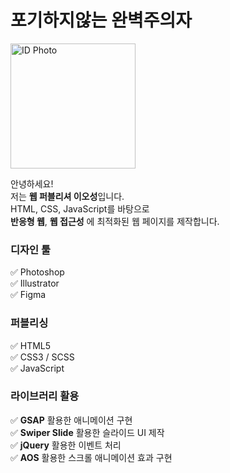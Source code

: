 # 포기하지않는 완벽주의자

<img src="https://github.com/user-attachments/assets/9ceb2541-cbae-4082-be50-44918069229a" alt="ID Photo" style="width: 200px;"/>

안녕하세요!  
저는 **웹 퍼블리셔 이오성**입니다.  
HTML, CSS, JavaScript를 바탕으로 <br>
**반응형 웹**, **웹 접근성** 에 최적화된 웹 페이지를 제작합니다.

### 디자인 툴
✅ Photoshop <br>
✅ Illustrator <br>
✅ Figma <br>

### 퍼블리싱
✅ HTML5 <br>
✅ CSS3 / SCSS <br>
✅ JavaScript <br>

### 라이브러리 활용
✅ **GSAP** 활용한 애니메이션 구현 <br>
✅ **Swiper Slide** 활용한 슬라이드 UI 제작 <br>
✅ **jQuery** 활용한 이벤트 처리 <br>
✅ **AOS** 활용한 스크롤 애니메이션 효과 구현
